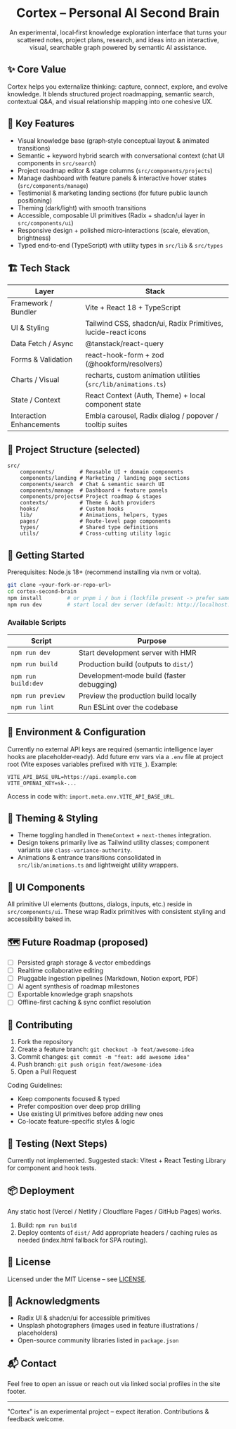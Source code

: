 <div align="center">

# Cortex – Personal AI Second Brain

An experimental, local‑first knowledge exploration interface that turns your scattered notes, project plans, research, and ideas into an interactive, visual, searchable graph powered by semantic AI assistance.

</div>

## ✨ Core Value
Cortex helps you externalize thinking: capture, connect, explore, and evolve knowledge. It blends structured project roadmapping, semantic search, contextual Q&A, and visual relationship mapping into one cohesive UX.

## 🧠 Key Features
- Visual knowledge base (graph‑style conceptual layout & animated transitions)
- Semantic + keyword hybrid search with conversational context (chat UI components in `src/search`)
- Project roadmap editor & stage columns (`src/components/projects`)
- Manage dashboard with feature panels & interactive hover states (`src/components/manage`)
- Testimonial & marketing landing sections (for future public launch positioning)
- Theming (dark/light) with smooth transitions
- Accessible, composable UI primitives (Radix + shadcn/ui layer in `src/components/ui`)
- Responsive design + polished micro‑interactions (scale, elevation, brightness)
- Typed end‑to‑end (TypeScript) with utility types in `src/lib` & `src/types`

## 🏗️ Tech Stack
| Layer | Stack |
|-------|-------|
| Framework / Bundler | Vite + React 18 + TypeScript |
| UI & Styling | Tailwind CSS, shadcn/ui, Radix Primitives, lucide-react icons |
| Data Fetch / Async | @tanstack/react-query |
| Forms & Validation | react-hook-form + zod (@hookform/resolvers) |
| Charts / Visual | recharts, custom animation utilities (`src/lib/animations.ts`) |
| State / Context | React Context (Auth, Theme) + local component state |
| Interaction Enhancements | Embla carousel, Radix dialog / popover / tooltip suites |

## 📁 Project Structure (selected)
```
src/
	components/        # Reusable UI + domain components
	components/landing # Marketing / landing page sections
	components/search  # Chat & semantic search UI
	components/manage  # Dashboard + feature panels
	components/projects# Project roadmap & stages
	contexts/          # Theme & Auth providers
	hooks/             # Custom hooks
	lib/               # Animations, helpers, types
	pages/             # Route-level page components
	types/             # Shared type definitions
	utils/             # Cross-cutting utility logic
```

## 🚀 Getting Started
Prerequisites: Node.js 18+ (recommend installing via nvm or volta).

```bash
git clone <your-fork-or-repo-url>
cd cortex-second-brain
npm install        # or pnpm i / bun i (lockfile present -> prefer same manager used originally)
npm run dev        # start local dev server (default: http://localhost:5173)
```

### Available Scripts
| Script | Purpose |
|--------|---------|
| `npm run dev` | Start development server with HMR |
| `npm run build` | Production build (outputs to `dist/`) |
| `npm run build:dev` | Development‑mode build (faster debugging) |
| `npm run preview` | Preview the production build locally |
| `npm run lint` | Run ESLint over the codebase |

## 🔐 Environment & Configuration
Currently no external API keys are required (semantic intelligence layer hooks are placeholder‑ready). Add future env vars via a `.env` file at project root (Vite exposes variables prefixed with `VITE_`). Example:
```
VITE_API_BASE_URL=https://api.example.com
VITE_OPENAI_KEY=sk-...
```

Access in code with: `import.meta.env.VITE_API_BASE_URL`.

## 🎨 Theming & Styling
- Theme toggling handled in `ThemeContext` + `next-themes` integration.
- Design tokens primarily live as Tailwind utility classes; component variants use `class-variance-authority`.
- Animations & entrance transitions consolidated in `src/lib/animations.ts` and lightweight utility wrappers.

## 🧩 UI Components
All primitive UI elements (buttons, dialogs, inputs, etc.) reside in `src/components/ui`. These wrap Radix primitives with consistent styling and accessibility baked in.

## 🗺️ Future Roadmap (proposed)
- [ ] Persisted graph storage & vector embeddings
- [ ] Realtime collaborative editing
- [ ] Pluggable ingestion pipelines (Markdown, Notion export, PDF)
- [ ] AI agent synthesis of roadmap milestones
- [ ] Exportable knowledge graph snapshots
- [ ] Offline-first caching & sync conflict resolution

## 🤝 Contributing
1. Fork the repository
2. Create a feature branch: `git checkout -b feat/awesome-idea`
3. Commit changes: `git commit -m "feat: add awesome idea"`
4. Push branch: `git push origin feat/awesome-idea`
5. Open a Pull Request

Coding Guidelines:
- Keep components focused & typed
- Prefer composition over deep prop drilling
- Use existing UI primitives before adding new ones
- Co-locate feature-specific styles & logic

## 🧪 Testing (Next Steps)
Currently not implemented. Suggested stack: Vitest + React Testing Library for component and hook tests.

## 📦 Deployment
Any static host (Vercel / Netlify / Cloudflare Pages / GitHub Pages) works.
1. Build: `npm run build`
2. Deploy contents of `dist/`
Add appropriate headers / caching rules as needed (index.html fallback for SPA routing).

## 📜 License
Licensed under the MIT License – see [LICENSE](./LICENSE).

## 🙏 Acknowledgments
- Radix UI & shadcn/ui for accessible primitives
- Unsplash photographers (images used in feature illustrations / placeholders)
- Open-source community libraries listed in `package.json`

## 📬 Contact
Feel free to open an issue or reach out via linked social profiles in the site footer.

---
"Cortex" is an experimental project – expect iteration. Contributions & feedback welcome.

